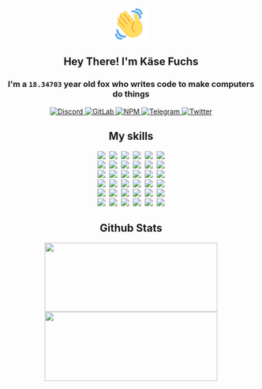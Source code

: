 <div><p align=center><img src=./resources/images/wave.gif width=64px height=64px></p><h2 align=center>Hey There! I'm Käse Fuchs</h2><h3 align=center>I'm a <code>18.34703</code> year old fox who writes code to make computers do things</h3><p align=center><a href=https://discord.com/users/507526681125322772><img alt=Discord src="https://img.shields.io/badge/Discord-5865F2?logo=discord&logoColor=white&style=flat-square#585c64de8c6a586c89770faeda481f7c"> </a><a href=https://gitlab.com/kasefuchs><img alt=GitLab src="https://img.shields.io/badge/GitLab-330F63?logo=gitlab&logoColor=white&style=flat-square#585c64de8c6a586c89770faeda481f7c"> </a><a href=https://npmjs.com/~kasefuchs><img alt=NPM src="https://img.shields.io/badge/NPM-CB3837?logo=npm&logoColor=white&style=flat-square#585c64de8c6a586c89770faeda481f7c"> </a><a href=https://t.me/kasefuchs><img alt=Telegram src="https://img.shields.io/badge/Telegram-2CA5E0?logo=telegram&logoColor=white&style=flat-square#585c64de8c6a586c89770faeda481f7c"> </a><a href=https://twitter.com/kasefuchs><img alt=Twitter src="https://img.shields.io/badge/Twitter-1DA1F2?logo=twitter&logoColor=white&style=flat-square#585c64de8c6a586c89770faeda481f7c"></a></p><h2 align=center>My skills</h2><p align=center><a href=https://aws.amazon.com/ ><picture><source srcset="https://skillicons.dev/icons?i=aws&theme=dark#585c64de8c6a586c89770faeda481f7c" media="(prefers-color-scheme: dark)"><source srcset="https://skillicons.dev/icons?i=aws&theme=light#585c64de8c6a586c89770faeda481f7c" media="(prefers-color-scheme: light), (prefers-color-scheme: no-preference)"><img src="https://skillicons.dev/icons?i=aws&theme=light#585c64de8c6a586c89770faeda481f7c"></picture></a>&nbsp;&nbsp;<a href=https://en.wikipedia.org/wiki/Bash_(Unix_shell)><picture><source srcset="https://skillicons.dev/icons?i=bash&theme=dark#585c64de8c6a586c89770faeda481f7c" media="(prefers-color-scheme: dark)"><source srcset="https://skillicons.dev/icons?i=bash&theme=light#585c64de8c6a586c89770faeda481f7c" media="(prefers-color-scheme: light), (prefers-color-scheme: no-preference)"><img src="https://skillicons.dev/icons?i=bash&theme=light#585c64de8c6a586c89770faeda481f7c"></picture></a>&nbsp;&nbsp;<a href=https://discord.com/developers/docs><picture><source srcset="https://skillicons.dev/icons?i=bots&theme=dark#585c64de8c6a586c89770faeda481f7c" media="(prefers-color-scheme: dark)"><source srcset="https://skillicons.dev/icons?i=bots&theme=light#585c64de8c6a586c89770faeda481f7c" media="(prefers-color-scheme: light), (prefers-color-scheme: no-preference)"><img src="https://skillicons.dev/icons?i=bots&theme=light#585c64de8c6a586c89770faeda481f7c"></picture></a>&nbsp;&nbsp;<a href=https://www.cloudflare.com/ ><picture><source srcset="https://skillicons.dev/icons?i=cloudflare&theme=dark#585c64de8c6a586c89770faeda481f7c" media="(prefers-color-scheme: dark)"><source srcset="https://skillicons.dev/icons?i=cloudflare&theme=light#585c64de8c6a586c89770faeda481f7c" media="(prefers-color-scheme: light), (prefers-color-scheme: no-preference)"><img src="https://skillicons.dev/icons?i=cloudflare&theme=light#585c64de8c6a586c89770faeda481f7c"></picture></a>&nbsp;&nbsp;<a href=https://en.wikipedia.org/wiki/CSS><picture><source srcset="https://skillicons.dev/icons?i=css&theme=dark#585c64de8c6a586c89770faeda481f7c" media="(prefers-color-scheme: dark)"><source srcset="https://skillicons.dev/icons?i=css&theme=light#585c64de8c6a586c89770faeda481f7c" media="(prefers-color-scheme: light), (prefers-color-scheme: no-preference)"><img src="https://skillicons.dev/icons?i=css&theme=light#585c64de8c6a586c89770faeda481f7c"></picture></a>&nbsp;&nbsp;<a href=https://www.docker.com/ ><picture><source srcset="https://skillicons.dev/icons?i=docker&theme=dark#585c64de8c6a586c89770faeda481f7c" media="(prefers-color-scheme: dark)"><source srcset="https://skillicons.dev/icons?i=docker&theme=light#585c64de8c6a586c89770faeda481f7c" media="(prefers-color-scheme: light), (prefers-color-scheme: no-preference)"><img src="https://skillicons.dev/icons?i=docker&theme=light#585c64de8c6a586c89770faeda481f7c"></picture></a><br><a href=https://www.electronjs.org/ ><picture><source srcset="https://skillicons.dev/icons?i=electron&theme=dark#585c64de8c6a586c89770faeda481f7c" media="(prefers-color-scheme: dark)"><source srcset="https://skillicons.dev/icons?i=electron&theme=light#585c64de8c6a586c89770faeda481f7c" media="(prefers-color-scheme: light), (prefers-color-scheme: no-preference)"><img src="https://skillicons.dev/icons?i=electron&theme=light#585c64de8c6a586c89770faeda481f7c"></picture></a>&nbsp;&nbsp;<a href=https://expressjs.com/ ><picture><source srcset="https://skillicons.dev/icons?i=express&theme=dark#585c64de8c6a586c89770faeda481f7c" media="(prefers-color-scheme: dark)"><source srcset="https://skillicons.dev/icons?i=express&theme=light#585c64de8c6a586c89770faeda481f7c" media="(prefers-color-scheme: light), (prefers-color-scheme: no-preference)"><img src="https://skillicons.dev/icons?i=express&theme=light#585c64de8c6a586c89770faeda481f7c"></picture></a>&nbsp;&nbsp;<a href=https://www.figma.com/ ><picture><source srcset="https://skillicons.dev/icons?i=figma&theme=dark#585c64de8c6a586c89770faeda481f7c" media="(prefers-color-scheme: dark)"><source srcset="https://skillicons.dev/icons?i=figma&theme=light#585c64de8c6a586c89770faeda481f7c" media="(prefers-color-scheme: light), (prefers-color-scheme: no-preference)"><img src="https://skillicons.dev/icons?i=figma&theme=light#585c64de8c6a586c89770faeda481f7c"></picture></a>&nbsp;&nbsp;<a href=https://firebase.google.com/ ><picture><source srcset="https://skillicons.dev/icons?i=firebase&theme=dark#585c64de8c6a586c89770faeda481f7c" media="(prefers-color-scheme: dark)"><source srcset="https://skillicons.dev/icons?i=firebase&theme=light#585c64de8c6a586c89770faeda481f7c" media="(prefers-color-scheme: light), (prefers-color-scheme: no-preference)"><img src="https://skillicons.dev/icons?i=firebase&theme=light#585c64de8c6a586c89770faeda481f7c"></picture></a>&nbsp;&nbsp;<a href=https://flask.palletsprojects.com/ ><picture><source srcset="https://skillicons.dev/icons?i=flask&theme=dark#585c64de8c6a586c89770faeda481f7c" media="(prefers-color-scheme: dark)"><source srcset="https://skillicons.dev/icons?i=flask&theme=light#585c64de8c6a586c89770faeda481f7c" media="(prefers-color-scheme: light), (prefers-color-scheme: no-preference)"><img src="https://skillicons.dev/icons?i=flask&theme=light#585c64de8c6a586c89770faeda481f7c"></picture></a>&nbsp;&nbsp;<a href=https://cloud.google.com/ ><picture><source srcset="https://skillicons.dev/icons?i=gcp&theme=dark#585c64de8c6a586c89770faeda481f7c" media="(prefers-color-scheme: dark)"><source srcset="https://skillicons.dev/icons?i=gcp&theme=light#585c64de8c6a586c89770faeda481f7c" media="(prefers-color-scheme: light), (prefers-color-scheme: no-preference)"><img src="https://skillicons.dev/icons?i=gcp&theme=light#585c64de8c6a586c89770faeda481f7c"></picture></a><br><a href=https://git-scm.com/ ><picture><source srcset="https://skillicons.dev/icons?i=git&theme=dark#585c64de8c6a586c89770faeda481f7c" media="(prefers-color-scheme: dark)"><source srcset="https://skillicons.dev/icons?i=git&theme=light#585c64de8c6a586c89770faeda481f7c" media="(prefers-color-scheme: light), (prefers-color-scheme: no-preference)"><img src="https://skillicons.dev/icons?i=git&theme=light#585c64de8c6a586c89770faeda481f7c"></picture></a>&nbsp;&nbsp;<a href=https://github.com/ ><picture><source srcset="https://skillicons.dev/icons?i=github&theme=dark#585c64de8c6a586c89770faeda481f7c" media="(prefers-color-scheme: dark)"><source srcset="https://skillicons.dev/icons?i=github&theme=light#585c64de8c6a586c89770faeda481f7c" media="(prefers-color-scheme: light), (prefers-color-scheme: no-preference)"><img src="https://skillicons.dev/icons?i=github&theme=light#585c64de8c6a586c89770faeda481f7c"></picture></a>&nbsp;&nbsp;<a href=https://gitlab.com/ ><picture><source srcset="https://skillicons.dev/icons?i=gitlab&theme=dark#585c64de8c6a586c89770faeda481f7c" media="(prefers-color-scheme: dark)"><source srcset="https://skillicons.dev/icons?i=gitlab&theme=light#585c64de8c6a586c89770faeda481f7c" media="(prefers-color-scheme: light), (prefers-color-scheme: no-preference)"><img src="https://skillicons.dev/icons?i=gitlab&theme=light#585c64de8c6a586c89770faeda481f7c"></picture></a>&nbsp;&nbsp;<a href=https://www.heroku.com/ ><picture><source srcset="https://skillicons.dev/icons?i=heroku&theme=dark#585c64de8c6a586c89770faeda481f7c" media="(prefers-color-scheme: dark)"><source srcset="https://skillicons.dev/icons?i=heroku&theme=light#585c64de8c6a586c89770faeda481f7c" media="(prefers-color-scheme: light), (prefers-color-scheme: no-preference)"><img src="https://skillicons.dev/icons?i=heroku&theme=light#585c64de8c6a586c89770faeda481f7c"></picture></a>&nbsp;&nbsp;<a href=https://en.wikipedia.org/wiki/HTML><picture><source srcset="https://skillicons.dev/icons?i=html&theme=dark#585c64de8c6a586c89770faeda481f7c" media="(prefers-color-scheme: dark)"><source srcset="https://skillicons.dev/icons?i=html&theme=light#585c64de8c6a586c89770faeda481f7c" media="(prefers-color-scheme: light), (prefers-color-scheme: no-preference)"><img src="https://skillicons.dev/icons?i=html&theme=light#585c64de8c6a586c89770faeda481f7c"></picture></a>&nbsp;&nbsp;<a href=https://en.wikipedia.org/wiki/JavaScript><picture><source srcset="https://skillicons.dev/icons?i=js&theme=dark#585c64de8c6a586c89770faeda481f7c" media="(prefers-color-scheme: dark)"><source srcset="https://skillicons.dev/icons?i=js&theme=light#585c64de8c6a586c89770faeda481f7c" media="(prefers-color-scheme: light), (prefers-color-scheme: no-preference)"><img src="https://skillicons.dev/icons?i=js&theme=light#585c64de8c6a586c89770faeda481f7c"></picture></a><br><a href=https://en.wikipedia.org/wiki/Linux><picture><source srcset="https://skillicons.dev/icons?i=linux&theme=dark#585c64de8c6a586c89770faeda481f7c" media="(prefers-color-scheme: dark)"><source srcset="https://skillicons.dev/icons?i=linux&theme=light#585c64de8c6a586c89770faeda481f7c" media="(prefers-color-scheme: light), (prefers-color-scheme: no-preference)"><img src="https://skillicons.dev/icons?i=linux&theme=light#585c64de8c6a586c89770faeda481f7c"></picture></a>&nbsp;&nbsp;<a href=https://mui.com/ ><picture><source srcset="https://skillicons.dev/icons?i=materialui&theme=dark#585c64de8c6a586c89770faeda481f7c" media="(prefers-color-scheme: dark)"><source srcset="https://skillicons.dev/icons?i=materialui&theme=light#585c64de8c6a586c89770faeda481f7c" media="(prefers-color-scheme: light), (prefers-color-scheme: no-preference)"><img src="https://skillicons.dev/icons?i=materialui&theme=light#585c64de8c6a586c89770faeda481f7c"></picture></a>&nbsp;&nbsp;<a href=https://en.wikipedia.org/wiki/Markdown><picture><source srcset="https://skillicons.dev/icons?i=md&theme=dark#585c64de8c6a586c89770faeda481f7c" media="(prefers-color-scheme: dark)"><source srcset="https://skillicons.dev/icons?i=md&theme=light#585c64de8c6a586c89770faeda481f7c" media="(prefers-color-scheme: light), (prefers-color-scheme: no-preference)"><img src="https://skillicons.dev/icons?i=md&theme=light#585c64de8c6a586c89770faeda481f7c"></picture></a>&nbsp;&nbsp;<a href=https://www.mongodb.com/ ><picture><source srcset="https://skillicons.dev/icons?i=mongodb&theme=dark#585c64de8c6a586c89770faeda481f7c" media="(prefers-color-scheme: dark)"><source srcset="https://skillicons.dev/icons?i=mongodb&theme=light#585c64de8c6a586c89770faeda481f7c" media="(prefers-color-scheme: light), (prefers-color-scheme: no-preference)"><img src="https://skillicons.dev/icons?i=mongodb&theme=light#585c64de8c6a586c89770faeda481f7c"></picture></a>&nbsp;&nbsp;<a href=https://www.mysql.com/ ><picture><source srcset="https://skillicons.dev/icons?i=mysql&theme=dark#585c64de8c6a586c89770faeda481f7c" media="(prefers-color-scheme: dark)"><source srcset="https://skillicons.dev/icons?i=mysql&theme=light#585c64de8c6a586c89770faeda481f7c" media="(prefers-color-scheme: light), (prefers-color-scheme: no-preference)"><img src="https://skillicons.dev/icons?i=mysql&theme=light#585c64de8c6a586c89770faeda481f7c"></picture></a>&nbsp;&nbsp;<a href=https://nextjs.org/ ><picture><source srcset="https://skillicons.dev/icons?i=nextjs&theme=dark#585c64de8c6a586c89770faeda481f7c" media="(prefers-color-scheme: dark)"><source srcset="https://skillicons.dev/icons?i=nextjs&theme=light#585c64de8c6a586c89770faeda481f7c" media="(prefers-color-scheme: light), (prefers-color-scheme: no-preference)"><img src="https://skillicons.dev/icons?i=nextjs&theme=light#585c64de8c6a586c89770faeda481f7c"></picture></a><br><a href=https://nodejs.org/en/ ><picture><source srcset="https://skillicons.dev/icons?i=nodejs&theme=dark#585c64de8c6a586c89770faeda481f7c" media="(prefers-color-scheme: dark)"><source srcset="https://skillicons.dev/icons?i=nodejs&theme=light#585c64de8c6a586c89770faeda481f7c" media="(prefers-color-scheme: light), (prefers-color-scheme: no-preference)"><img src="https://skillicons.dev/icons?i=nodejs&theme=light#585c64de8c6a586c89770faeda481f7c"></picture></a>&nbsp;&nbsp;<a href=https://www.postgresql.org/ ><picture><source srcset="https://skillicons.dev/icons?i=postgres&theme=dark#585c64de8c6a586c89770faeda481f7c" media="(prefers-color-scheme: dark)"><source srcset="https://skillicons.dev/icons?i=postgres&theme=light#585c64de8c6a586c89770faeda481f7c" media="(prefers-color-scheme: light), (prefers-color-scheme: no-preference)"><img src="https://skillicons.dev/icons?i=postgres&theme=light#585c64de8c6a586c89770faeda481f7c"></picture></a>&nbsp;&nbsp;<a href=https://learn.microsoft.com/en-us/powershell/ ><picture><source srcset="https://skillicons.dev/icons?i=powershell&theme=dark#585c64de8c6a586c89770faeda481f7c" media="(prefers-color-scheme: dark)"><source srcset="https://skillicons.dev/icons?i=powershell&theme=light#585c64de8c6a586c89770faeda481f7c" media="(prefers-color-scheme: light), (prefers-color-scheme: no-preference)"><img src="https://skillicons.dev/icons?i=powershell&theme=light#585c64de8c6a586c89770faeda481f7c"></picture></a>&nbsp;&nbsp;<a href=https://www.python.org/ ><picture><source srcset="https://skillicons.dev/icons?i=py&theme=dark#585c64de8c6a586c89770faeda481f7c" media="(prefers-color-scheme: dark)"><source srcset="https://skillicons.dev/icons?i=py&theme=light#585c64de8c6a586c89770faeda481f7c" media="(prefers-color-scheme: light), (prefers-color-scheme: no-preference)"><img src="https://skillicons.dev/icons?i=py&theme=light#585c64de8c6a586c89770faeda481f7c"></picture></a>&nbsp;&nbsp;<a href=https://www.raspberrypi.org/ ><picture><source srcset="https://skillicons.dev/icons?i=raspberrypi&theme=dark#585c64de8c6a586c89770faeda481f7c" media="(prefers-color-scheme: dark)"><source srcset="https://skillicons.dev/icons?i=raspberrypi&theme=light#585c64de8c6a586c89770faeda481f7c" media="(prefers-color-scheme: light), (prefers-color-scheme: no-preference)"><img src="https://skillicons.dev/icons?i=raspberrypi&theme=light#585c64de8c6a586c89770faeda481f7c"></picture></a>&nbsp;&nbsp;<a href=https://reactjs.org/ ><picture><source srcset="https://skillicons.dev/icons?i=react&theme=dark#585c64de8c6a586c89770faeda481f7c" media="(prefers-color-scheme: dark)"><source srcset="https://skillicons.dev/icons?i=react&theme=light#585c64de8c6a586c89770faeda481f7c" media="(prefers-color-scheme: light), (prefers-color-scheme: no-preference)"><img src="https://skillicons.dev/icons?i=react&theme=light#585c64de8c6a586c89770faeda481f7c"></picture></a><br><a href=https://redux.js.org/ ><picture><source srcset="https://skillicons.dev/icons?i=redux&theme=dark#585c64de8c6a586c89770faeda481f7c" media="(prefers-color-scheme: dark)"><source srcset="https://skillicons.dev/icons?i=redux&theme=light#585c64de8c6a586c89770faeda481f7c" media="(prefers-color-scheme: light), (prefers-color-scheme: no-preference)"><img src="https://skillicons.dev/icons?i=redux&theme=light#585c64de8c6a586c89770faeda481f7c"></picture></a>&nbsp;&nbsp;<a href=https://en.wikipedia.org/wiki/Regular_expression><picture><source srcset="https://skillicons.dev/icons?i=regex&theme=dark#585c64de8c6a586c89770faeda481f7c" media="(prefers-color-scheme: dark)"><source srcset="https://skillicons.dev/icons?i=regex&theme=light#585c64de8c6a586c89770faeda481f7c" media="(prefers-color-scheme: light), (prefers-color-scheme: no-preference)"><img src="https://skillicons.dev/icons?i=regex&theme=light#585c64de8c6a586c89770faeda481f7c"></picture></a>&nbsp;&nbsp;<a href=https://en.wikipedia.org/wiki/Sass_(stylesheet_language)><picture><source srcset="https://skillicons.dev/icons?i=sass&theme=dark#585c64de8c6a586c89770faeda481f7c" media="(prefers-color-scheme: dark)"><source srcset="https://skillicons.dev/icons?i=sass&theme=light#585c64de8c6a586c89770faeda481f7c" media="(prefers-color-scheme: light), (prefers-color-scheme: no-preference)"><img src="https://skillicons.dev/icons?i=sass&theme=light#585c64de8c6a586c89770faeda481f7c"></picture></a>&nbsp;&nbsp;<a href=https://www.typescriptlang.org/ ><picture><source srcset="https://skillicons.dev/icons?i=ts&theme=dark#585c64de8c6a586c89770faeda481f7c" media="(prefers-color-scheme: dark)"><source srcset="https://skillicons.dev/icons?i=ts&theme=light#585c64de8c6a586c89770faeda481f7c" media="(prefers-color-scheme: light), (prefers-color-scheme: no-preference)"><img src="https://skillicons.dev/icons?i=ts&theme=light#585c64de8c6a586c89770faeda481f7c"></picture></a>&nbsp;&nbsp;<a href=https://unity.com/ ><picture><source srcset="https://skillicons.dev/icons?i=unity&theme=dark#585c64de8c6a586c89770faeda481f7c" media="(prefers-color-scheme: dark)"><source srcset="https://skillicons.dev/icons?i=unity&theme=light#585c64de8c6a586c89770faeda481f7c" media="(prefers-color-scheme: light), (prefers-color-scheme: no-preference)"><img src="https://skillicons.dev/icons?i=unity&theme=light#585c64de8c6a586c89770faeda481f7c"></picture></a>&nbsp;&nbsp;<a href=https://workers.cloudflare.com/ ><picture><source srcset="https://skillicons.dev/icons?i=workers&theme=dark#585c64de8c6a586c89770faeda481f7c" media="(prefers-color-scheme: dark)"><source srcset="https://skillicons.dev/icons?i=workers&theme=light#585c64de8c6a586c89770faeda481f7c" media="(prefers-color-scheme: light), (prefers-color-scheme: no-preference)"><img src="https://skillicons.dev/icons?i=workers&theme=light#585c64de8c6a586c89770faeda481f7c"></picture></a><br></p><h2 align=center>Github Stats</h2><p align=center><picture><source srcset="https://github-readme-stats-kasefuchs.vercel.app/api/?count_private=true&hide_border=true&hide_rank=true&line_height=20&hide_title=true&username=Kasefuchs&theme=dark#585c64de8c6a586c89770faeda481f7c" media="(prefers-color-scheme: dark)"><source srcset="https://github-readme-stats-kasefuchs.vercel.app/api/?count_private=true&hide_border=true&hide_rank=true&line_height=20&hide_title=true&username=Kasefuchs&theme=light#585c64de8c6a586c89770faeda481f7c" media="(prefers-color-scheme: light), (prefers-color-scheme: no-preference)"><img align=middle width=350 height=140 src="https://github-readme-stats-kasefuchs.vercel.app/api/?count_private=true&hide_border=true&hide_rank=true&line_height=20&hide_title=true&username=Kasefuchs&theme=light#585c64de8c6a586c89770faeda481f7c"></picture><picture><source srcset="https://github-readme-stats-kasefuchs.vercel.app/api/top-langs/?count_private=true&hide_border=true&layout=compact&username=Kasefuchs&theme=dark#585c64de8c6a586c89770faeda481f7c" media="(prefers-color-scheme: dark)"><source srcset="https://github-readme-stats-kasefuchs.vercel.app/api/top-langs/?count_private=true&hide_border=true&layout=compact&username=Kasefuchs&theme=light#585c64de8c6a586c89770faeda481f7c" media="(prefers-color-scheme: light), (prefers-color-scheme: no-preference)"><img align=middle width=350 height=140 src="https://github-readme-stats-kasefuchs.vercel.app/api/top-langs/?count_private=true&hide_border=true&layout=compact&username=Kasefuchs&theme=light#585c64de8c6a586c89770faeda481f7c"></picture></p><img src="https://hit.yhype.me/github/profile?user_id=64592097#585c64de8c6a586c89770faeda481f7c" alt=""></div>